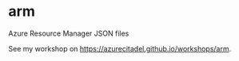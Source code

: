 # arm
Azure Resource Manager JSON files

See my workshop on https://azurecitadel.github.io/workshops/arm.
